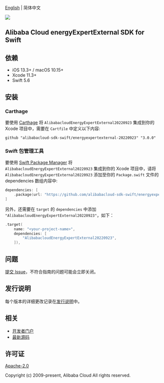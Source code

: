 [English](README.md) | 简体中文

![](https://aliyunsdk-pages.alicdn.com/icons/AlibabaCloud.svg)

## Alibaba Cloud energyExpertExternal SDK for Swift

## 依赖

- iOS 13.3+ / macOS 10.15+
- Xcode 11.3+
- Swift 5.6

## 安装

### Carthage

要使用 [Carthage](https://github.com/Carthage/Carthage) 将 `AlibabacloudEnergyExpertExternal20220923` 集成到你的 Xcode 项目中，需要在 `Cartfile` 中定义以下内容:

```ogdl
github "alibabacloud-sdk-swift/energyexpertexternal-20220923" "3.0.0"
```

### Swift 包管理工具

要使用 [Swift Package Manager](https://swift.org/package-manager/) 将 `AlibabacloudEnergyExpertExternal20220923` 集成到你的 Xcode 项目中，请将 `AlibabacloudEnergyExpertExternal20220923` 添加至你的 `Package.swift` 文件的 dependencies 数组内容中:

```swift
dependencies: [
    .package(url: "https://github.com/alibabacloud-sdk-swift/energyexpertexternal-20220923.git", from: "3.0.0")
]
```

另外，还需要在 `target` 的 `dependencies` 中添加 `"AlibabacloudEnergyExpertExternal20220923"`，如下：

```swift
.target(
    name: "<your-project-name>",
    dependencies: [
        "AlibabacloudEnergyExpertExternal20220923",
    ]),
```

## 问题

[提交 Issue](https://github.com/alibabacloud-sdk-swift/energyexpertexternal-20220923/issues/new)，不符合指南的问题可能会立即关闭。

## 发行说明

每个版本的详细更改记录在[发行说明](./ChangeLog.txt)中。

## 相关

* [开发者门户](https://next.api.aliyun.com/home)
* [最新源码](https://github.com/alibabacloud-sdk-swift/energyexpertexternal-20220923)

## 许可证

[Apache-2.0](http://www.apache.org/licenses/LICENSE-2.0)

Copyright (c) 2009-present, Alibaba Cloud All rights reserved.

